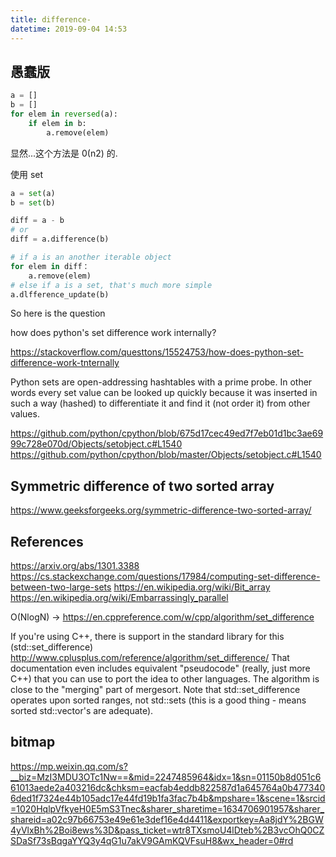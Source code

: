 ```yaml
---
title: difference-
datetime: 2019-09-04 14:53
---
```



## 愚蠢版

```python
a = []
b = []
for elem in reversed(a):
    if elem in b:
        a.remove(elem)
```

显然...这个方法是 0(n2) 的.

使用 set

```python
a = set(a)
b = set(b)

diff = a - b
# or
diff = a.difference(b)

# if a is an another iterable object
for elem in diff：
    a.remove(elem)
# else if a is a set, that's much more simple
a.dlfference_update(b)
```

So here is the question

how does python's set difference work internally?

https://stackoverflow.com/questtons/15524753/how-does-python-set-difference-work-tnternally

Python sets are open-addressing hashtables with a prime probe. In other words every set value can be looked up quickly because it was inserted in such a way (hashed) to differentiate it and find it (not order it) from other values.

https://github.com/python/cpython/blob/675d17cec49ed7f7eb01d1bc3ae6999c728e070d/Objects/setobject.c#L1540
https://github.com/python/cpython/blob/master/Objects/setobject.c#L1540

## Symmetric difference of two sorted array
https://www.geeksforgeeks.org/symmetric-difference-two-sorted-array/


## References



https://arxiv.org/abs/1301.3388
https://cs.stackexchange.com/questions/17984/computing-set-difference-between-two-large-sets
https://en.wikipedia.org/wiki/Bit_array
https://en.wikipedia.org/wiki/Embarrassingly_parallel



O(NlogN) -> https://en.cppreference.com/w/cpp/algorithm/set_difference

If you're using C++, there is support in the standard library for this (std::set_difference)
http://www.cplusplus.com/reference/algorithm/set_difference/
That documentation even includes equivalent "pseudocode" (really, just more C++) that you can use to port the idea to other languages. The algorithm is close to the "merging" part of mergesort. Note that std::set_difference operates upon sorted ranges, not std::sets (this is a good thing - means sorted std::vector's are adequate).


## bitmap

https://mp.weixin.qq.com/s?__biz=MzI3MDU3OTc1Nw==&mid=2247485964&idx=1&sn=01150b8d051c661013aede2a403216dc&chksm=eacfab4eddb822587d1a645764a0b4773406ded1f7324e44b105adc17e44fd19b1fa3fac7b4b&mpshare=1&scene=1&srcid=1020HqlpVfkyeH0E5mS3Tnec&sharer_sharetime=1634706901957&sharer_shareid=a02c97b66753e49e61e3def16e4d4411&exportkey=Aa8jdY%2BGW4yVlxBh%2Boi8ews%3D&pass_ticket=wtr8TXsmoU4lDteb%2B3vcOhQ0CZSDaSf73sBqgaYYQ3y4qG1u7akV9GAmKQVFsuH8&wx_header=0#rd
